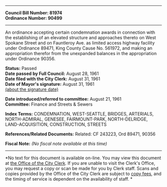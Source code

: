 * * * * *  
  
**Council Bill Number: [](#h0)[](#h2)81974**   
**Ordinance Number: 90499**  
  
* * * * *  
  
An ordinance accepting certain condemnation awards in connection with the establishing of an elevated structure and approaches thereto on West Spokane Street and on Fauntleroy Ave. as limited access highway facility under Ordinance 89471, King County Cause No. 561972, and making an appropriation therefor from the unexpanded balances in the appropriation under Ordinance 90356.  
  
**Status:** Passed   
**Date passed by Full Council:** August 28, 1961   
**Date filed with the City Clerk:** August 31, 1961   
**Date of Mayor's signature:** August 31, 1961   
[(about the signature date)](/~public/approvaldate.htm)   
  
  
**Date introduced/referred to committee:** August 21, 1961   
**Committee:** Finance and Streets & Sewers   
  
**Index Terms:** CONDEMNATION, WEST-SEATTLE, BRIDGES, ARTERIALS, NORTH-ADMIRAL, GENESEE, FAIRMOUNT-PARK, NORTH-DELRIDGE, LAND-ACQUISITION, CONSTRUCTION, STREETS  
  
**References/Related Documents:** Related: CF 243223, Ord 89471, 90356  
  
**Fiscal Note:** *(No fiscal note available at this time)*  
  
* * * * *  
  
*No text for this document is available on-line. You may view this document at [the Office of the City Clerk](http://www.seattle.gov/leg/clerk/contactUs.htm). If you are unable to visit the Clerk's Office, you may request a copy or scan be made for you by Clerk staff. Scans and copies provided by the Office of the City Clerk are subject to [copy fees](http://clerk.seattle.gov/~public/clerkfees.htm), and the timing of service is dependent on the availability of staff. *  
  
  
